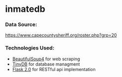 # inmatedb

### Data Source: 
https://www.capecountysheriff.org/roster.php?grp=20

### Technologies Used:
+ [BeautifulSoup4](https://pypi.org/project/beautifulsoup4/#description) for web scraping
+ [TinyDB](https://tinydb.readthedocs.io/en/latest/) for database managment
+ [Flask 2.0](https://flask.palletsprojects.com/en/2.0.x/api/) for RESTful api implementation
